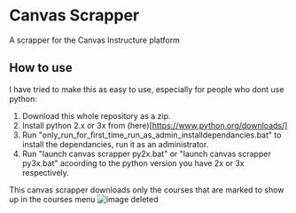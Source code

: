 # Canvas Scrapper
A scrapper for the Canvas Instructure platform

## How to use 
I have tried to make this as easy to use, especially for people who dont use python:
1. Download this whole repository as a zip.
2. Install python 2.x or 3x from (here)[https://www.python.org/downloads/]
3. Run "only_run_for_first_time_run_as_admin_installdependancies.bat" to install the dependancies, run it as an administrator. 
4. Run "launch canvas scrapper py2x.bat" or "launch canvas scrapper py3x.bat" acoording to the python version you have 2x or 3x respectively. 

This canvas scrapper downloads only the courses that are marked to show up in the courses menu
![image deleted](http://imgur.com/a/5NfUX)
